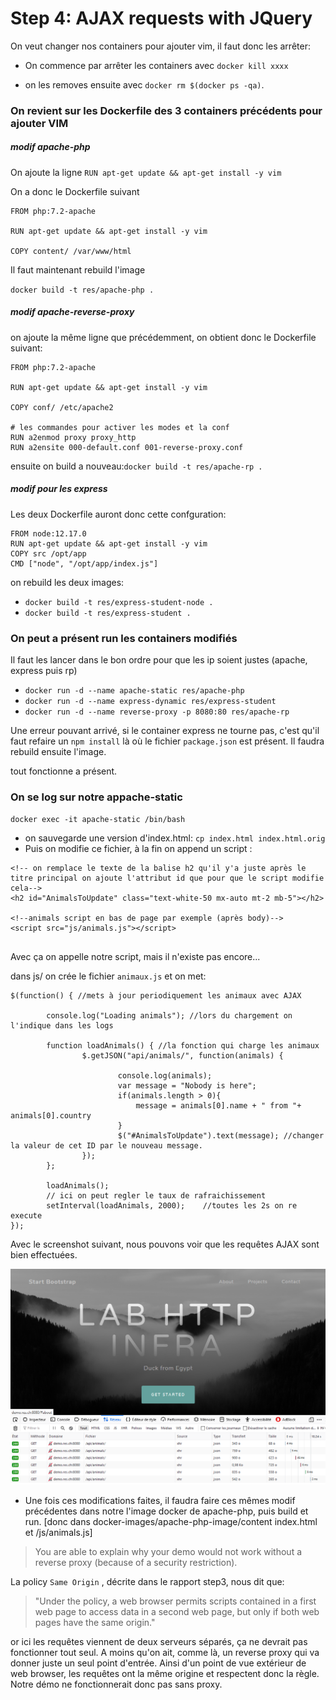# Step 4: AJAX requests with JQuery

On veut changer nos containers pour ajouter vim, il faut donc les arrêter:

* On commence par arrêter les containers avec `docker kill xxxx`

* on les removes ensuite avec `docker rm $(docker ps -qa)`.

### On revient sur les Dockerfile des 3 containers précédents pour ajouter VIM



##### modif apache-php

On ajoute la ligne `RUN apt-get update && apt-get install -y vim`

On a donc le Dockerfile suivant

```
FROM php:7.2-apache

RUN apt-get update && apt-get install -y vim

COPY content/ /var/www/html
```

Il faut maintenant rebuild l'image

`docker build -t res/apache-php .`



##### modif apache-reverse-proxy

on ajoute la même ligne que précédemment, on obtient donc le Dockerfile suivant:

```
FROM php:7.2-apache

RUN apt-get update && apt-get install -y vim

COPY conf/ /etc/apache2

# les commandes pour activer les modes et la conf
RUN a2enmod proxy proxy_http
RUN a2ensite 000-default.conf 001-reverse-proxy.conf

```

ensuite on build a nouveau:`docker build -t res/apache-rp .`

##### modif pour les express

Les deux Dockerfile auront donc cette confguration:

````
FROM node:12.17.0
RUN apt-get update && apt-get install -y vim
COPY src /opt/app
CMD ["node", "/opt/app/index.js"]

````

on rebuild les deux images: 

* `docker build -t res/express-student-node .`
* `docker build -t res/express-student .`



### On peut a présent run les containers modifiés



Il faut les lancer dans le bon ordre pour que les ip soient justes (apache, express puis rp)

* `docker run -d --name apache-static res/apache-php`
* `docker run -d --name express-dynamic res/express-student`
* `docker run -d --name reverse-proxy -p 8080:80 res/apache-rp`

Une erreur pouvant arrivé, si le container express ne tourne pas, c'est qu'il faut refaire un `npm install` là où le fichier `package.json` est présent. Il faudra rebuild ensuite l'image.

tout fonctionne a présent.

### On se log sur notre appache-static

`docker exec -it apache-static /bin/bash`

* on sauvegarde une version d'index.html: `cp index.html index.html.orig`
* Puis on modifie ce fichier, à la fin on append un script :

```
<!-- on remplace le texte de la balise h2 qu'il y'a juste après le titre principal on ajoute l'attribut id que pour que le script modifie cela-->
<h2 id="AnimalsToUpdate" class="text-white-50 mx-auto mt-2 mb-5"></h2>

<!--animals script en bas de page par exemple (après body)-->
<script src="js/animals.js"></script>


```

Avec ça on appelle notre script, mais il n'existe pas encore...

dans js/ on crée le fichier `animaux.js` et on met:

```
$(function() { //mets à jour periodiquement les animaux avec AJAX

        console.log("Loading animals"); //lors du chargement on l'indique dans les logs

        function loadAnimals() { //la fonction qui charge les animaux
                $.getJSON("api/animals/", function(animals) {
                
                        console.log(animals);
                        var message = "Nobody is here";
                        if(animals.length > 0){
                        	message = animals[0].name + " from "+ animals[0].country
                        }
                        $("#AnimalsToUpdate").text(message); //changer la valeur de cet ID par le nouveau message.
                });
        };
        
        loadAnimals();
        // ici on peut regler le taux de rafraichissement
        setInterval(loadAnimals, 2000);    //toutes les 2s on re execute
});
```

Avec le screenshot suivant, nous pouvons voir que les requêtes AJAX sont bien effectuées.  

![image-20200601202203061](images/proof_ajax)





* Une fois ces modifications faites, il faudra faire ces mêmes modif précédentes dans notre l'image docker de apache-php, puis build et run. [donc dans docker-images/apache-php-image/content index.html et /js/animals.js]



> You are able to explain why your demo would not work without a reverse proxy (because of a security restriction).

La policy `Same Origin` , décrite dans le rapport step3, nous dit que: 

>  "Under the policy, a web browser permits scripts contained in a first web page to access data in a second web page, but only if both web pages have the same origin."

or ici les requêtes viennent de deux serveurs séparés, ça ne devrait pas fonctionner tout seul. A moins qu'on ait, comme là, un reverse proxy qui va donner juste un seul point d'entrée. Ainsi d'un point de vue extérieur de web browser, les requêtes ont la même origine et respectent donc la règle. Notre démo ne fonctionnerait donc pas sans proxy.